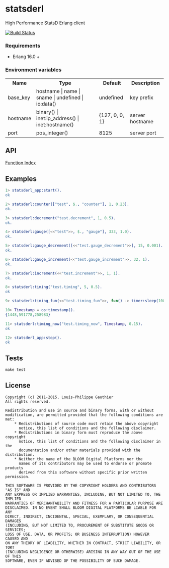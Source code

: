 # statsderl

High Performance StatsD Erlang client

[![Build Status](https://travis-ci.org/lpgauth/statsderl.svg?branch=dev)](https://travis-ci.org/lpgauth/statsderl)

### Requirements

* Erlang 16.0 +

### Environment variables

<table width="100%">
  <theader>
    <th>Name</th>
    <th>Type</th>
    <th>Default</th>
    <th>Description</th>
  </theader>
  <tr>
    <td>base_key</td>
    <td>hostname | name | sname | undefined | io:data()</td>
    <td>undefined</td>
    <td>key prefix</td>
  </tr>
  <tr>
    <td>hostname</td>
    <td>binary() | inet:ip_address() | inet:hostname()</td>
    <td>{127, 0, 0, 1}</td>
    <td>server hostname</td>
  </tr>
  <tr>
    <td>port</td>
    <td>pos_integer()</td>
    <td>8125</td>
    <td>server port</td>
  </tr>


</table>

## API
<a href="https://github.com/lpgauth/statsderl/blob/dev/doc/statsderl.md#index" class="module">Function Index</a>

## Examples

```erlang
1> statsderl_app:start().
ok

2> statsderl:counter(["test", $., "counter"], 1, 0.23).
ok.

3> statsderl:decrement("test.decrement", 1, 0.5).
ok.

4> statsderl:gauge([<<"test">>, $., "gauge"], 333, 1.0).
ok.

5> statsderl:gauge_decrement([<<"test.gauge_decrement">>], 15, 0.001).
ok.

6> statsderl:gauge_increment(<<"test.gauge_increment">>, 32, 1).
ok.

7> statsderl:increment(<<"test.increment">>, 1, 1).
ok.

8> statsderl:timing("test.timing", 5, 0.5).
ok

9> statsderl:timing_fun(<<"test.timing_fun">>, fun() -> timer:sleep(100) end, 0.5).

10> Timestamp = os:timestamp().
{1448,591778,258983}

11> statsderl:timing_now("test.timing_now", Timestamp, 0.15).
ok

12> statsderl_app:stop().
ok
```

## Tests

```makefile
make test
```

## License

```license
Copyright (c) 2011-2015, Louis-Philippe Gauthier
All rights reserved.

Redistribution and use in source and binary forms, with or without
modification, are permitted provided that the following conditions are met:
    * Redistributions of source code must retain the above copyright
      notice, this list of conditions and the following disclaimer.
    * Redistributions in binary form must reproduce the above copyright
      notice, this list of conditions and the following disclaimer in the
      documentation and/or other materials provided with the distribution.
    * Neither the name of the BLOOM Digital Platforms nor the
      names of its contributors may be used to endorse or promote products
      derived from this software without specific prior written permission.

THIS SOFTWARE IS PROVIDED BY THE COPYRIGHT HOLDERS AND CONTRIBUTORS "AS IS" AND
ANY EXPRESS OR IMPLIED WARRANTIES, INCLUDING, BUT NOT LIMITED TO, THE IMPLIED
WARRANTIES OF MERCHANTABILITY AND FITNESS FOR A PARTICULAR PURPOSE ARE
DISCLAIMED. IN NO EVENT SHALL BLOOM DIGITAL PLATFORMS BE LIABLE FOR ANY
DIRECT, INDIRECT, INCIDENTAL, SPECIAL, EXEMPLARY, OR CONSEQUENTIAL DAMAGES
(INCLUDING, BUT NOT LIMITED TO, PROCUREMENT OF SUBSTITUTE GOODS OR SERVICES;
LOSS OF USE, DATA, OR PROFITS; OR BUSINESS INTERRUPTION) HOWEVER CAUSED AND
ON ANY THEORY OF LIABILITY, WHETHER IN CONTRACT, STRICT LIABILITY, OR TORT
(INCLUDING NEGLIGENCE OR OTHERWISE) ARISING IN ANY WAY OUT OF THE USE OF THIS
SOFTWARE, EVEN IF ADVISED OF THE POSSIBILITY OF SUCH DAMAGE.
```
